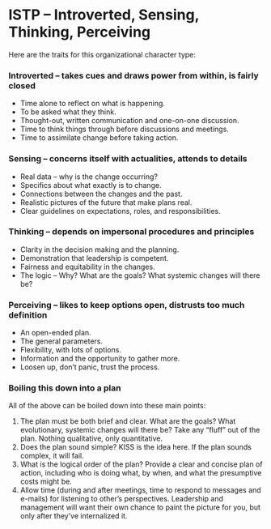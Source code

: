# ISTP – Introverted, Sensing, Thinking, Perceiving

Here are the traits for this organizational character type:

### Introverted – takes cues and draws power from within, is fairly closed

* Time alone to reflect on what is happening.
* To be asked what they think.
* Thought-out, written communication and one-on-one discussion.
* Time to think things through before discussions and meetings.
* Time to assimilate change before taking action.

### Sensing – concerns itself with actualities, attends to details

* Real data – why is the change occurring?
* Specifics about what exactly is to change.
* Connections between the changes and the past.
* Realistic pictures of the future that make plans real.
* Clear guidelines on expectations, roles, and responsibilities.

### Thinking – depends on impersonal procedures and principles

* Clarity in the decision making and the planning.
* Demonstration that leadership is competent.
* Fairness and equitability in the changes.
* The logic – Why? What are the goals? What systemic changes will there be?

### Perceiving – likes to keep options open, distrusts too much definition

* An open-ended plan.
* The general parameters.
* Flexibility, with lots of options.
* Information and the opportunity to gather more.
* Loosen up, don’t panic, trust the process.

### Boiling this down into a plan

All of the above can be boiled down into these main points:

1. The plan must be both brief and clear. What are the goals? What evolutionary, systemic changes will there be? Take any “fluff” out of the plan. Nothing qualitative, only quantitative.
2. Does the plan sound simple? KISS is the idea here. If the plan sounds complex, it will fail.
3. What is the logical order of the plan? Provide a clear and concise plan of action, including who is doing what, by when, and what the presumptive costs might be.
4. Allow time (during and after meetings, time to respond to messages and e-mails) for listening to other’s perspectives. Leadership and management will want their own chance to paint the picture for you, but only after they’ve internalized it.
